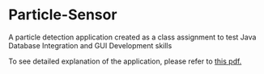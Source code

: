 # Particle-Sensor
A particle detection application created as a class assignment to test Java Database Integration and GUI Development skills

To see detailed explanation of the application, please refer to <a href="https://github.com/NabeelAhmed98/Particle-Sensor/blob/master/SensorNetwork.pdf"> this pdf. </a>
